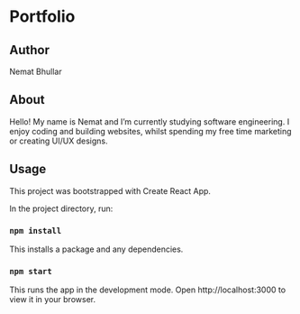 # Portfolio

## Author
Nemat Bhullar

## About 
Hello! My name is Nemat and I’m currently studying software engineering. I enjoy coding and building websites, whilst spending my free time marketing or creating UI/UX designs.

## Usage
This project was bootstrapped with Create React App.

In the project directory, run:

### `npm install`

This installs a package and any dependencies.

### `npm start`

This runs the app in the development mode.
Open http://localhost:3000 to view it in your browser.
